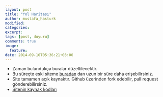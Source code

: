 ```yaml
---
layout: post
title: "Yol Haritası"
author: mustafa_hasturk
modified:
categories: 
excerpt:
tags: [post, duyuru]
comments: true
image:
  feature:
date: 2014-09-10T05:36:21+03:00
---
```



* Zaman bulundukça buralar düzeltilecektir.  
* Bu süreçte eski siteme [buradan](http://mustafahasturk.com) dan uzun bir süre daha erişebilirsiniz.  
* Site tamamen açık kaynaktır. Github üzerinden fork edebilir, pull request gönderebilirsiniz.  
* [Sitenin kaynak kodları](https://github.com/muhasturk/muhasturk.github.io)  

